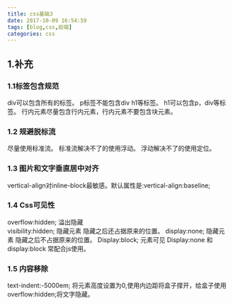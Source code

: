 ```yaml
---
title: css基础3
date: 2017-10-09 16:54:59
tags: [blog,css,前端]
categories: css
---
```

## 1.补充 ##
### 1.1标签包含规范 ###
div可以包含所有的标签。
p标签不能包含div h1等标签。
h1可以包含p，div等标签。
行内元素尽量包含行内元素，行内元素不要包含块元素。

### 1.2 规避脱标流 ###
尽量使用标准流。
标准流解决不了的使用浮动。
浮动解决不了的使用定位。

### 1.3 图片和文字垂直居中对齐 ###
vertical-align对inline-block最敏感。默认属性是:vertical-align:baseline;

### 1.4 Css可见性 ###
overflow:hidden;   溢出隐藏    
visibility:hidden;   隐藏元素    隐藏之后还占据原来的位置。
display:none;      隐藏元素    隐藏之后不占据原来的位置。
Display:block;     元素可见
Display:none  和display:block  常配合js使用。

### 1.5 内容移除 ###
text-indent:-5000em;
将元素高度设置为0,使用内边距将盒子撑开，给盒子使用overflow:hidden;将文字隐藏。

